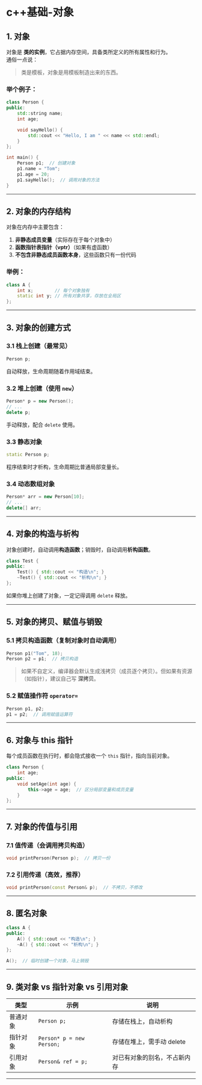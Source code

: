 # c++基础-对象


## 1. 对象

对象是 **类的实例**，它占据内存空间，具备类所定义的所有属性和行为。  
通俗一点说：

> 类是模板，对象是用模板制造出来的东西。

### 举个例子：

```cpp
class Person {
public:
    std::string name;
    int age;

    void sayHello() {
        std::cout << "Hello, I am " << name << std::endl;
    }
};

int main() {
    Person p1;  // 创建对象
    p1.name = "Tom";
    p1.age = 20;
    p1.sayHello();  // 调用对象的方法
}
```

---

## 2. 对象的内存结构

对象在内存中主要包含：
1. **非静态成员变量**（实际存在于每个对象中）
2. **函数指针表指针（vptr）**（如果有虚函数）
3. **不包含非静态成员函数本身**，这些函数只有一份代码

### 举例：

```cpp
class A {
    int x;        // 每个对象独有
    static int y; // 所有对象共享，存放在全局区
};
```

---

## 3. 对象的创建方式

### 3.1 栈上创建（最常见）

```cpp
Person p;
```

自动释放，生命周期随着作用域结束。

### 3.2 堆上创建（使用 `new`）

```cpp
Person* p = new Person();
// ...
delete p;
```

手动释放，配合 `delete` 使用。

### 3.3 静态对象

```cpp
static Person p;
```

程序结束时才析构，生命周期比普通局部变量长。

### 3.4 动态数组对象

```cpp
Person* arr = new Person[10];
// ...
delete[] arr;
```

---

## 4. 对象的构造与析构

对象创建时，自动调用**构造函数**；销毁时，自动调用**析构函数**。

```cpp
class Test {
public:
    Test() { std::cout << "构造\n"; }
    ~Test() { std::cout << "析构\n"; }
};
```

如果你堆上创建了对象，一定记得调用 `delete` 释放。

---

## 5. 对象的拷贝、赋值与销毁

### 5.1 拷贝构造函数（复制对象时自动调用）

```cpp
Person p1("Tom", 18);
Person p2 = p1;  // 拷贝构造
```

> 如果不自定义，编译器会默认生成浅拷贝（成员逐个拷贝）。但如果有资源（如指针），建议自己写 **深拷贝**。

### 5.2 赋值操作符 `operator=`

```cpp
Person p1, p2;
p1 = p2;  // 调用赋值运算符
```

---

## 6. 对象与 this 指针

每个成员函数在执行时，都会隐式接收一个 `this` 指针，指向当前对象。

```cpp
class Person {
    int age;
public:
    void setAge(int age) {
        this->age = age;  // 区分局部变量和成员变量
    }
};
```

---

## 7. 对象的传值与引用

### 7.1 值传递（会调用拷贝构造）
```cpp
void printPerson(Person p);  // 拷贝一份
```

### 7.2 引用传递（高效，推荐）
```cpp
void printPerson(const Person& p);  // 不拷贝，不修改
```

---

## 8. 匿名对象

```cpp
class A {
public:
    A() { std::cout << "构造\n"; }
    ~A() { std::cout << "析构\n"; }
};

A();  // 临时创建一个对象，马上销毁
```

---

## 9. 类对象 vs 指针对象 vs 引用对象

| 类型              | 示例              | 说明                           |
|-------------------|-------------------|--------------------------------|
| 普通对象          | `Person p;`       | 存储在栈上，自动析构           |
| 指针对象          | `Person* p = new Person;` | 存储在堆上，需手动 delete |
| 引用对象          | `Person& ref = p;`| 对已有对象的别名，不占新内存   |

---

